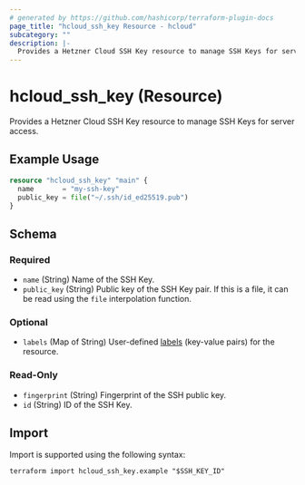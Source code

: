 ```yaml
---
# generated by https://github.com/hashicorp/terraform-plugin-docs
page_title: "hcloud_ssh_key Resource - hcloud"
subcategory: ""
description: |-
  Provides a Hetzner Cloud SSH Key resource to manage SSH Keys for server access.
---
```


# hcloud_ssh_key (Resource)

Provides a Hetzner Cloud SSH Key resource to manage SSH Keys for server access.

## Example Usage

```terraform
resource "hcloud_ssh_key" "main" {
  name       = "my-ssh-key"
  public_key = file("~/.ssh/id_ed25519.pub")
}
```

<!-- schema generated by tfplugindocs -->
## Schema

### Required

- `name` (String) Name of the SSH Key.
- `public_key` (String) Public key of the SSH Key pair. If this is a file, it can be read using the `file` interpolation function.

### Optional

- `labels` (Map of String) User-defined [labels](https://docs.hetzner.cloud/#labels) (key-value pairs) for the resource.

### Read-Only

- `fingerprint` (String) Fingerprint of the SSH public key.
- `id` (String) ID of the SSH Key.

## Import

Import is supported using the following syntax:

```shell
terraform import hcloud_ssh_key.example "$SSH_KEY_ID"
```
